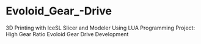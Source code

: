 # Evoloid_Gear_-Drive
3D Printing with IceSL Slicer and Modeler Using LUA Programming
 Project: High Gear Ratio Evoloid Gear Drive Development

